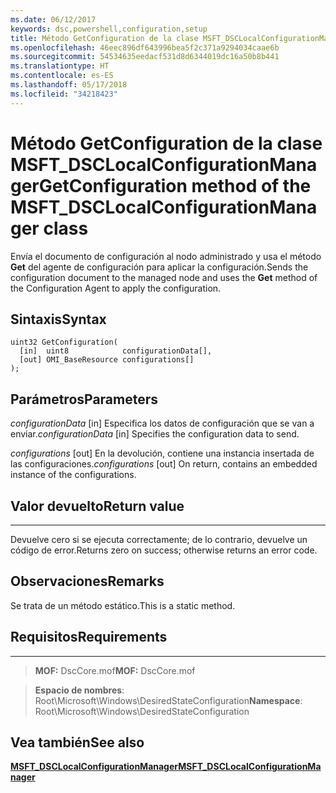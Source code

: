 ```yaml
---
ms.date: 06/12/2017
keywords: dsc,powershell,configuration,setup
title: Método GetConfiguration de la clase MSFT_DSCLocalConfigurationManager
ms.openlocfilehash: 46eec896df643996bea5f2c371a9294034caae6b
ms.sourcegitcommit: 54534635eedacf531d8d6344019dc16a50b8b441
ms.translationtype: HT
ms.contentlocale: es-ES
ms.lasthandoff: 05/17/2018
ms.locfileid: "34218423"
---
```

# <a name="getconfiguration-method-of-the-msftdsclocalconfigurationmanager-class"></a><span data-ttu-id="5734f-103">Método GetConfiguration de la clase MSFT_DSCLocalConfigurationManager</span><span class="sxs-lookup"><span data-stu-id="5734f-103">GetConfiguration method of the MSFT_DSCLocalConfigurationManager class</span></span>

<span data-ttu-id="5734f-104">Envía el documento de configuración al nodo administrado y usa el método **Get** del agente de configuración para aplicar la configuración.</span><span class="sxs-lookup"><span data-stu-id="5734f-104">Sends the configuration document to the managed node and uses the **Get** method of the Configuration Agent to apply the configuration.</span></span>

<a name="syntax"></a><span data-ttu-id="5734f-105">Sintaxis</span><span class="sxs-lookup"><span data-stu-id="5734f-105">Syntax</span></span>
------

```mof
uint32 GetConfiguration(
  [in]  uint8            configurationData[],
  [out] OMI_BaseResource configurations[]
);
```

<a name="parameters"></a><span data-ttu-id="5734f-106">Parámetros</span><span class="sxs-lookup"><span data-stu-id="5734f-106">Parameters</span></span>
----------

<span data-ttu-id="5734f-107">*configurationData* \[in\] Especifica los datos de configuración que se van a enviar.</span><span class="sxs-lookup"><span data-stu-id="5734f-107">*configurationData* \[in\] Specifies the configuration data to send.</span></span>

<span data-ttu-id="5734f-108">*configurations* \[out\] En la devolución, contiene una instancia insertada de las configuraciones.</span><span class="sxs-lookup"><span data-stu-id="5734f-108">*configurations* \[out\] On return, contains an embedded instance of the configurations.</span></span>

## <a name="return-value"></a><span data-ttu-id="5734f-109">Valor devuelto</span><span class="sxs-lookup"><span data-stu-id="5734f-109">Return value</span></span>
------------

<span data-ttu-id="5734f-110">Devuelve cero si se ejecuta correctamente; de lo contrario, devuelve un código de error.</span><span class="sxs-lookup"><span data-stu-id="5734f-110">Returns zero on success; otherwise returns an error code.</span></span>

## <a name="remarks"></a><span data-ttu-id="5734f-111">Observaciones</span><span class="sxs-lookup"><span data-stu-id="5734f-111">Remarks</span></span>

<span data-ttu-id="5734f-112">Se trata de un método estático.</span><span class="sxs-lookup"><span data-stu-id="5734f-112">This is a static method.</span></span>

## <a name="requirements"></a><span data-ttu-id="5734f-113">Requisitos</span><span class="sxs-lookup"><span data-stu-id="5734f-113">Requirements</span></span>
------------
><span data-ttu-id="5734f-114">**MOF:** DscCore.mof</span><span class="sxs-lookup"><span data-stu-id="5734f-114">**MOF:** DscCore.mof</span></span>

><span data-ttu-id="5734f-115">**Espacio de nombres**: Root\Microsoft\Windows\DesiredStateConfiguration</span><span class="sxs-lookup"><span data-stu-id="5734f-115">**Namespace**: Root\Microsoft\Windows\DesiredStateConfiguration</span></span>


## <a name="see-also"></a><span data-ttu-id="5734f-116">Vea también</span><span class="sxs-lookup"><span data-stu-id="5734f-116">See also</span></span>


[<span data-ttu-id="5734f-117">**MSFT_DSCLocalConfigurationManager**</span><span class="sxs-lookup"><span data-stu-id="5734f-117">**MSFT_DSCLocalConfigurationManager**</span></span>](msft-dsclocalconfigurationmanager.md)